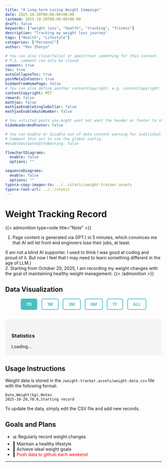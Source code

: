 ```yaml
---
title: "A Long-term Losing Weight Campaign"
date: 2025-10-20T00:00:00+08:00
lastmod: 2025-10-20T00:00:00+08:00
draft: false
keywords: ["weight loss", "health", "tracking", "fitness"]
description: "Tracking my weight loss journey"
tags: ["Health", "Lifestyle"]
categories: ["Personal"]
author: "Ren Zhenyu"

# You can also close(false) or open(true) something for this content.
# P.S. comment can only be closed
comment: true
toc: true
autoCollapseToc: true
postMetaInFooter: true
hiddenFromHomePage: false
# You can also define another contentCopyright. e.g. contentCopyright: "This is another copyright."
contentCopyright: MIT
reward: false
mathjax: false
mathjaxEnableSingleDollar: false
mathjaxEnableAutoNumber: false

# You unlisted posts you might want not want the header or footer to show
hideHeaderAndFooter: false

# You can enable or disable out-of-date content warning for individual post.
# Comment this out to use the global config.
#enableOutdatedInfoWarning: false

flowchartDiagrams:
  enable: false
  options: ""

sequenceDiagrams: 
  enable: false
  options: ""
typora-copy-images-to: ../../static/weight-tracker.assets
typora-root-url: ../../static
---
```


# Weight Tracking Record

{{< admonition type=note title="Note" >}}
1. Page content is generated via GPT:) in 5 minutes, which convinces me that AI will let front end enginners lose their jobs, at least.
<!-- 我并不是一个无脑AI吹，我曾经也感觉自己会写代码很牛。但是现在感觉AI时代下，我可能确实需要学习一些不一样的东西了。 -->
(I am not a blind AI supporter. I used to think I was good at coding and proud of it. But now I feel that I may need to learn something different in the age of LLM.)
<br/>
2. Starting from October 20, 2025, I am recording my weight changes with the goal of maintaining healthy weight management.
{{< /admonition >}}


## Data Visualization

<div style="max-width: 900px; margin: 0 auto;">
  <!-- Time Range Selector -->
  <div style="text-align: center; margin-bottom: 20px;">
    <button class="time-range-btn active" data-range="7" style="padding: 8px 16px; margin: 0 5px; border: 2px solid #4bc0c0; background: #4bc0c0; color: white; border-radius: 5px; cursor: pointer; font-weight: bold;">7D</button>
    <button class="time-range-btn" data-range="30" style="padding: 8px 16px; margin: 0 5px; border: 2px solid #4bc0c0; background: transparent; color: #4bc0c0; border-radius: 5px; cursor: pointer; font-weight: bold;">1M</button>
    <button class="time-range-btn" data-range="90" style="padding: 8px 16px; margin: 0 5px; border: 2px solid #4bc0c0; background: transparent; color: #4bc0c0; border-radius: 5px; cursor: pointer; font-weight: bold;">3M</button>
    <button class="time-range-btn" data-range="180" style="padding: 8px 16px; margin: 0 5px; border: 2px solid #4bc0c0; background: transparent; color: #4bc0c0; border-radius: 5px; cursor: pointer; font-weight: bold;">6M</button>
    <button class="time-range-btn" data-range="365" style="padding: 8px 16px; margin: 0 5px; border: 2px solid #4bc0c0; background: transparent; color: #4bc0c0; border-radius: 5px; cursor: pointer; font-weight: bold;">1Y</button>
    <button class="time-range-btn" data-range="all" style="padding: 8px 16px; margin: 0 5px; border: 2px solid #4bc0c0; background: transparent; color: #4bc0c0; border-radius: 5px; cursor: pointer; font-weight: bold;">ALL</button>
  </div>
  <canvas id="weightChart"></canvas>
</div>

<div id="weightStats" style="margin-top: 30px; padding: 20px; background: #f5f5f5; border-radius: 8px;">
  <h3>Statistics</h3>
  <div id="statsContent">Loading...</div>
</div>

## Usage Instructions

Weight data is stored in the `/weight-tracker.assets/weight-data.csv` file with the following format:

```csv
Date,Weight(kg),Notes
2025-10-20,70.0,Starting record
```

To update the data, simply edit the CSV file and add new records.

## Goals and Plans

- 📊 Regularly record weight changes
- 💪 Maintain a healthy lifestyle
- 🎯 Achieve ideal weight goals
- 📅 <font color="red">Push data to github each weekend</font>

---

<style>
.time-range-btn {
  transition: all 0.3s ease;
  font-family: -apple-system, BlinkMacSystemFont, 'Segoe UI', Roboto, sans-serif;
}

.time-range-btn:hover {
  transform: translateY(-2px);
  box-shadow: 0 4px 8px rgba(75, 192, 192, 0.3);
}

.time-range-btn:active {
  transform: translateY(0);
}

@media (max-width: 600px) {
  .time-range-btn {
    padding: 6px 12px !important;
    font-size: 12px;
    margin: 2px !important;
  }
}
</style>

<script src="https://cdn.jsdelivr.net/npm/chart.js@4.4.0/dist/chart.umd.min.js"></script>
<script src="https://cdn.jsdelivr.net/npm/papaparse@5.4.1/papaparse.min.js"></script>

<script>
// Global variables
let globalChart = null;
let globalData = [];
let currentRange = 7;

// Helper function: Parse date string to Date object
function parseDate(dateStr) {
  return new Date(dateStr);
}

// Helper function: Format date for display
function formatDate(date, granularity) {
  const year = date.getFullYear();
  const month = String(date.getMonth() + 1).padStart(2, '0');
  const day = String(date.getDate()).padStart(2, '0');
  
  if (granularity === 'day') {
    return `${month}-${day}`;
  } else if (granularity === 'week') {
    return `${month}-${day}`;
  } else if (granularity === 'month') {
    return `${year}-${month}`;
  }
  return `${month}-${day}`;
}

// Helper function: Add days to a date
function addDays(date, days) {
  const result = new Date(date);
  result.setDate(result.getDate() + days);
  return result;
}

// Forward fill missing data (like Apple Watch)
function forwardFillData(data) {
  if (data.length === 0) return [];
  
  const filled = [];
  const startDate = parseDate(data[0].date);
  const endDate = parseDate(data[data.length - 1].date);
  
  let currentDate = new Date(startDate);
  let lastWeight = data[0].weight;
  let dataIndex = 0;
  
  while (currentDate <= endDate) {
    const currentDateStr = currentDate.toISOString().split('T')[0];
    
    // Check if we have data for this date
    if (dataIndex < data.length && data[dataIndex].date === currentDateStr) {
      lastWeight = data[dataIndex].weight;
      filled.push({
        date: currentDateStr,
        weight: lastWeight,
        notes: data[dataIndex].notes,
        isOriginal: true
      });
      dataIndex++;
    } else {
      // Forward fill with last known weight
      filled.push({
        date: currentDateStr,
        weight: lastWeight,
        notes: '',
        isOriginal: false
      });
    }
    
    currentDate = addDays(currentDate, 1);
  }
  
  return filled;
}

// Filter data by time range
function filterDataByRange(data, range) {
  if (range === 'all') return data;
  
  const endDate = parseDate(data[data.length - 1].date);
  const startDate = addDays(endDate, -range);
  
  return data.filter(item => parseDate(item.date) >= startDate);
}

// Determine X-axis granularity based on data length
function getGranularity(dataLength) {
  if (dataLength <= 14) return 'day';
  if (dataLength <= 90) return 'week';
  return 'month';
}

// Aggregate data by granularity
function aggregateData(data, granularity) {
  if (granularity === 'day') return data;
  
  const aggregated = [];
  const groups = {};
  
  data.forEach(item => {
    const date = parseDate(item.date);
    let key;
    
    if (granularity === 'week') {
      // Group by week (every 7 days, show one point)
      const weekNum = Math.floor((date - parseDate(data[0].date)) / (7 * 24 * 60 * 60 * 1000));
      key = weekNum;
    } else if (granularity === 'month') {
      // Group by month
      key = `${date.getFullYear()}-${String(date.getMonth() + 1).padStart(2, '0')}`;
    }
    
    if (!groups[key]) {
      groups[key] = [];
    }
    groups[key].push(item);
  });
  
  // Average weights in each group
  Object.keys(groups).forEach(key => {
    const group = groups[key];
    const avgWeight = group.reduce((sum, item) => sum + item.weight, 0) / group.length;
    const lastItem = group[group.length - 1]; // Use last date in group
    
    aggregated.push({
      date: lastItem.date,
      weight: parseFloat(avgWeight.toFixed(2)),
      notes: lastItem.notes,
      isOriginal: lastItem.isOriginal
    });
  });
  
  return aggregated;
}

// Calculate statistics
function calculateStats(originalData, filteredData) {
  const weights = filteredData.map(item => item.weight);
  const originalWeights = originalData.filter(item => item.isOriginal).map(item => item.weight);
  
  const maxWeight = Math.max(...weights);
  const minWeight = Math.min(...weights);
  const latestWeight = weights[weights.length - 1];
  const startWeight = weights[0];
  const weightChange = latestWeight - startWeight;
  const avgWeight = (weights.reduce((a, b) => a + b, 0) / weights.length).toFixed(2);
  
  return {
    maxWeight,
    minWeight,
    latestWeight,
    startWeight,
    weightChange,
    avgWeight,
    daysRecorded: originalWeights.length,
    totalDays: filteredData.length
  };
}

// Update statistics display
function updateStats(stats) {
  document.getElementById('statsContent').innerHTML = `
    <div style="display: grid; grid-template-columns: repeat(auto-fit, minmax(200px, 1fr)); gap: 15px;">
      <div><strong>🏁 Starting Weight:</strong> ${stats.startWeight} kg</div>
      <div><strong>📍 Current Weight:</strong> ${stats.latestWeight} kg</div>
      <div><strong>📈 Maximum Weight:</strong> ${stats.maxWeight} kg</div>
      <div><strong>📉 Minimum Weight:</strong> ${stats.minWeight} kg</div>
      <div><strong>📊 Average Weight:</strong> ${stats.avgWeight} kg</div>
      <div><strong>🔄 Total Change:</strong> <span style="color: ${stats.weightChange > 0 ? 'red' : 'green'};">${stats.weightChange > 0 ? '+' : ''}${stats.weightChange.toFixed(2)} kg</span></div>
    </div>
    <div style="margin-top: 15px;">
      <strong>📅 Days Recorded:</strong> ${stats.daysRecorded} days 
      <span style="color: #999; margin-left: 10px;">(Total span: ${stats.totalDays} days)</span>
    </div>
  `;
}

// Create or update chart
function updateChart(range) {
  currentRange = range;
  
  // Update button styles
  document.querySelectorAll('.time-range-btn').forEach(btn => {
    if (btn.dataset.range == range) {
      btn.style.background = '#4bc0c0';
      btn.style.color = 'white';
      btn.classList.add('active');
    } else {
      btn.style.background = 'transparent';
      btn.style.color = '#4bc0c0';
      btn.classList.remove('active');
    }
  });
  
  // Filter data
  let filteredData = filterDataByRange(globalData, range);
  
  // Determine granularity
  const granularity = getGranularity(filteredData.length);
  
  // Aggregate data if needed
  const displayData = aggregateData(filteredData, granularity);
  
  // Calculate statistics
  const stats = calculateStats(globalData, filteredData);
  updateStats(stats);
  
  // Prepare chart data
  const dates = displayData.map(item => formatDate(parseDate(item.date), granularity));
  const weights = displayData.map(item => item.weight);
  const remarks = displayData.map(item => item.notes);
  const isOriginal = displayData.map(item => item.isOriginal);
  
  // Detect dark mode
  const isDarkMode = document.getElementById('dark-mode-theme') && 
                     !document.getElementById('dark-mode-theme').disabled;
  
  const textColor = isDarkMode ? '#e0e0e0' : '#666';
  const gridColor = isDarkMode ? 'rgba(255, 255, 255, 0.1)' : 'rgba(0, 0, 0, 0.1)';
  
  // Destroy existing chart
  if (globalChart) {
    globalChart.destroy();
  }
  
  // Create new chart
  const ctx = document.getElementById('weightChart').getContext('2d');
  globalChart = new Chart(ctx, {
    type: 'line',
    data: {
      labels: dates,
      datasets: [{
        label: 'Weight (kg)',
        data: weights,
        borderColor: 'rgb(75, 192, 192)',
        backgroundColor: 'rgba(75, 192, 192, 0.2)',
        tension: 0.3,
        fill: true,
        pointRadius: isOriginal.map(orig => orig ? 5 : 3),
        pointHoverRadius: 7,
        pointBackgroundColor: isOriginal.map(orig => orig ? 'rgb(75, 192, 192)' : 'rgba(75, 192, 192, 0.5)'),
        pointBorderColor: '#fff',
        pointBorderWidth: 2
      }]
    },
    options: {
      responsive: true,
      maintainAspectRatio: true,
      plugins: {
        title: {
          display: true,
          text: `Weight Change Trend (${range === 'all' ? 'All Time' : range + ' Days'})`,
          font: {
            size: 18,
            weight: 'bold'
          },
          color: textColor
        },
        legend: {
          display: true,
          labels: {
            color: textColor
          }
        },
        tooltip: {
          callbacks: {
            label: function(context) {
              const weight = context.parsed.y;
              const original = isOriginal[context.dataIndex];
              return `Weight: ${weight} kg ${original ? '' : '(filled)'}`;
            },
            afterLabel: function(context) {
              const remark = remarks[context.dataIndex];
              return remark ? 'Notes: ' + remark : '';
            }
          }
        }
      },
      scales: {
        y: {
          beginAtZero: false,
          title: {
            display: true,
            text: 'Weight (kg)',
            color: textColor
          },
          ticks: {
            color: textColor
          },
          grid: {
            color: gridColor
          }
        },
        x: {
          title: {
            display: true,
            text: `Date (${granularity === 'day' ? 'Daily' : granularity === 'week' ? 'Weekly' : 'Monthly'})`,
            color: textColor
          },
          ticks: {
            color: textColor,
            maxRotation: 45,
            minRotation: 45,
            maxTicksLimit: granularity === 'day' ? 30 : granularity === 'week' ? 20 : 12
          },
          grid: {
            color: gridColor
          }
        }
      }
    }
  });
}

// Load and parse CSV data
Papa.parse('/weight-tracker.assets/weight-data.csv', {
  download: true,
  header: true,
  complete: function(results) {
    const rawData = results.data.filter(row => row['Date'] && row['Weight(kg)']);
    
    // Convert to internal format
    const data = rawData.map(row => ({
      date: row['Date'],
      weight: parseFloat(row['Weight(kg)']),
      notes: row['Notes'] || '',
      isOriginal: true
    }));
    
    // Sort by date
    data.sort((a, b) => parseDate(a.date) - parseDate(b.date));
    
    // Forward fill data
    globalData = forwardFillData(data);
    
    // Initial chart with default range
    updateChart(currentRange);
    
    // Add event listeners to buttons
    document.querySelectorAll('.time-range-btn').forEach(btn => {
      btn.addEventListener('click', function() {
        const range = this.dataset.range === 'all' ? 'all' : parseInt(this.dataset.range);
        updateChart(range);
      });
    });
  },
  error: function(error) {
    document.getElementById('statsContent').innerHTML = 
      '<p style="color: red;">❌ Unable to load data file. Please ensure weight-data.csv exists.</p>';
    console.error('Error loading CSV:', error);
  }
});
</script>

